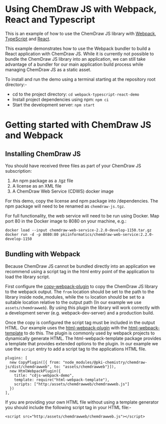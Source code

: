 # Using ChemDraw JS with Webpack, React and Typescript

This is an example of how to use the ChemDraw JS library with [Webpack](https://webpack.js.org/), [TypeScript](https://www.typescriptlang.org/) and [React](https://reactjs.org/).

This example demonstrates how to use the Webpack bundler to build a React application with ChemDraw JS. While it is currently not possible to bundle the ChemDraw JS library into an application, we can still take advantage of a bundler for our main application build process while managing ChemDraw JS as a static asset.

To install and run the demo using a terminal starting at the repository root directory:-
- cd to the project directory: `cd webpack-typescript-react-demo`
- Install project dependencies using npm: `npm ci`
- Start the development server: `npm start`

# Getting started with ChemDraw JS and Webpack

## Installing ChemDraw JS

You should have received three files as part of your ChemDraw JS subscription:

1. An npm package as a .tgz file
2. A license as an XML file
3. A ChemDraw Web Service (CDWS) docker image

For this demo, copy the license and npm package into /dependencies. The npm package will need to be renamed as `chemdraw-js.tgz`.

For full functionality, the web service will need to be run using Docker. Map port 80 in the Docker image to 8080 on your machine, e.g.:
```
docker load --input chemdraw-web-service-2.2.0-develop-1150.tar.gz
docker run -d -p 8080:80 pkiinformatics/chemdraw-web-service:2.2.0-develop-1150
```

## Bundling with Webpack

Because ChemDraw JS cannot be bundled directly into an application we recommend using a script tag in the html entry point of the application to load the library script.

First configure the [copy-webpack-plugin](https://github.com/webpack-contrib/copy-webpack-plugin) to copy the ChemDraw JS library to the webpack output. The `from` location should be set to the path to the library inside node_modules, while the `to` location should be set to a suitable location relative to the output path (In our example we use `assets/chemdrawweb`). By using this plugin the library will work correctly with a development server (e.g. webpack-dev-server) and a production build.

Once the copy is configured the script tag must be included in the output HTML. Our example uses the [html-webpack-plugin](https://github.com/jantimon/html-webpack-plugin) with the [html-webpack-template](https://github.com/jaketrent/html-webpack-template) to do this. The plugin is commonly used by webpack projects to dynamically generate HTML. The html-webpack-template package provides a template that provides extended options to the plugin. In our example we use the `script` entry to add a script tag to the applications HTML file.

```
plugins: [
  new CopyPlugin([{ from: "node_modules/@pki-chemistry/chemdraw-js/dist/chemdrawweb", to: "assets/chemdrawweb"}]),
  new HtmlWebpackPlugin({
    title: "cdjs-webpack-demo",
    template: require("html-webpack-template"),
    scripts: ["http:/assets/chemdrawweb/chemdrawweb.js"]
  })
],
```

If you are providing your own HTML file without using a template generator you should include the following script tag in your HTML file:-

`<script src="http:/assets/chemdrawweb/chemdrawweb.js"></script>`

